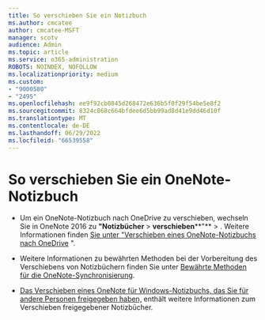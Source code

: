 ```yaml
---
title: So verschieben Sie ein Notizbuch
ms.author: cmcatee
author: cmcatee-MSFT
manager: scotv
audience: Admin
ms.topic: article
ms.service: o365-administration
ROBOTS: NOINDEX, NOFOLLOW
ms.localizationpriority: medium
ms.custom:
- "9000580"
- "2495"
ms.openlocfilehash: ee9f92cb0845d268472e636b5f0f29f54be5e8f2
ms.sourcegitcommit: 8324c868c664bfdee6d5bb99ad8d41e9dd46d10f
ms.translationtype: MT
ms.contentlocale: de-DE
ms.lasthandoff: 06/29/2022
ms.locfileid: "66539558"
---
```

# <a name="how-to-move-a-onenote-notebook"></a>So verschieben Sie ein OneNote-Notizbuch

* Um ein OneNote-Notizbuch nach OneDrive zu verschieben, wechseln Sie in OneNote 2016 zu **"Notizbücher** > **verschieben****"** > . Weitere Informationen finden [Sie unter "Verschieben eines OneNote-Notizbuchs nach OneDrive](https://support.microsoft.com/office/move-a-onenote-notebook-to-onedrive-0af0a141-0bdf-49ab-9e50-45dbcca44082) ".

* Weitere Informationen zu bewährten Methoden bei der Vorbereitung des Verschiebens von Notizbüchern finden Sie unter [Bewährte Methoden für die OneNote-Synchronisierung](https://support.microsoft.com/help/2819334/onenote-syncing-best-practices).

* [Das Verschieben eines OneNote für Windows-Notizbuchs, das Sie für andere Personen freigegeben haben,](https://support.microsoft.com/office/move-a-onenote-for-windows-notebook-that-you-ve-shared-with-others-56c7659e-1850-49a6-8874-e2db6b440cd4) enthält weitere Informationen zum Verschieben freigegebener Notizbücher.
